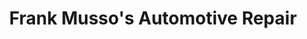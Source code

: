 ---
title: "Frank Musso's Automotive Repair"
url: /rockford/frank-mussos-automotive-repair/
shop: Autowerkstatt
---